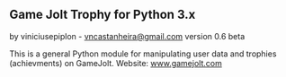 Game Jolt Trophy for Python 3.x
---------------------------------
by viniciusepiplon - vncastanheira@gmail.com
version 0.6 beta

This is a general Python module for manipulating user data and
trophies (achievments) on GameJolt.
Website: www.gamejolt.com
